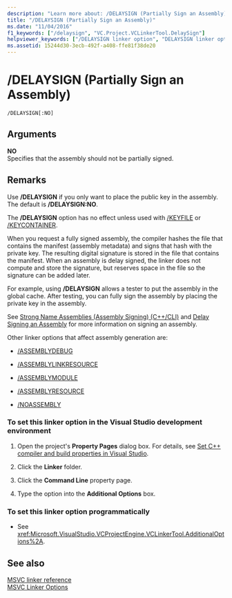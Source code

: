 ```yaml
---
description: "Learn more about: /DELAYSIGN (Partially Sign an Assembly)"
title: "/DELAYSIGN (Partially Sign an Assembly)"
ms.date: "11/04/2016"
f1_keywords: ["/delaysign", "VC.Project.VCLinkerTool.DelaySign"]
helpviewer_keywords: ["/DELAYSIGN linker option", "DELAYSIGN linker option", "-DELAYSIGN linker option"]
ms.assetid: 15244d30-3ecb-492f-a408-ffe81f38de20
---
```

# /DELAYSIGN (Partially Sign an Assembly)

```
/DELAYSIGN[:NO]
```

## Arguments

**NO**<br/>
Specifies that the assembly should not be partially signed.

## Remarks

Use **/DELAYSIGN** if you only want to place the public key in the assembly. The default is **/DELAYSIGN:NO**.

The **/DELAYSIGN** option has no effect unless used with [/KEYFILE](keyfile-specify-key-or-key-pair-to-sign-an-assembly.md) or [/KEYCONTAINER](keycontainer-specify-a-key-container-to-sign-an-assembly.md).

When you request a fully signed assembly, the compiler hashes the file that contains the manifest (assembly metadata) and signs that hash with the private key. The resulting digital signature is stored in the file that contains the manifest. When an assembly is delay signed, the linker does not compute and store the signature, but reserves space in the file so the signature can be added later.

For example, using **/DELAYSIGN** allows a tester to put the assembly in the global cache. After testing, you can fully sign the assembly by placing the private key in the assembly.

See [Strong Name Assemblies (Assembly Signing) (C++/CLI)](../../dotnet/strong-name-assemblies-assembly-signing-cpp-cli.md) and [Delay Signing an Assembly](/dotnet/framework/app-domains/delay-sign-assembly) for more information on signing an assembly.

Other linker options that affect assembly generation are:

- [/ASSEMBLYDEBUG](assemblydebug-add-debuggableattribute.md)

- [/ASSEMBLYLINKRESOURCE](assemblylinkresource-link-to-dotnet-framework-resource.md)

- [/ASSEMBLYMODULE](assemblymodule-add-a-msil-module-to-the-assembly.md)

- [/ASSEMBLYRESOURCE](assemblyresource-embed-a-managed-resource.md)

- [/NOASSEMBLY](noassembly-create-a-msil-module.md)

### To set this linker option in the Visual Studio development environment

1. Open the project's **Property Pages** dialog box. For details, see [Set C++ compiler and build properties in Visual Studio](../working-with-project-properties.md).

1. Click the **Linker** folder.

1. Click the **Command Line** property page.

1. Type the option into the **Additional Options** box.

### To set this linker option programmatically

- See <xref:Microsoft.VisualStudio.VCProjectEngine.VCLinkerTool.AdditionalOptions%2A>.

## See also

[MSVC linker reference](linking.md)<br/>
[MSVC Linker Options](linker-options.md)

